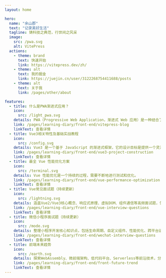 ```yaml
---
layout: home

hero:
  name: "余山郡"
  text: "记录美好生活"
  tagline: 铸科技之典范，行世间之风采
  image:
    src: /pwa.svg
    alt: VitePress
  actions:
    - theme: brand
      text: 快速开始
      link: https://vitepress.dev/zh/
    - theme: alt
      text: 我的掘金
      link: https://juejin.cn/user/3122268754411688/posts
    - theme: alt
      text: 关于我
      link: /pages/other/about

features:
  - title: 什么是PWA渐进式应用？
    icon:
      src: /light_pwa.svg
    details: PWA（Progressive Web Application，渐进式 Web 应用）是一种结合了传统 Web 应用与原生移动应用优势的应用程序。PWA 利用现代 Web 技术提供用户体验接近原生应用的 Web 应用
    link: /pages/learning-diary/front-end/vitepress-blog
    linkText: 查看详情
  - title: Vue3相关特性及基础实战教程
    icon:
      src: /config.svg
    details: Vue3 是一个基于 JavaScript 的渐进式框架，它的设计目标是提供一个灵活、可扩展的开发环境，使得开发者能够轻松构建复杂的 Web 应用程序。
    link: /pages/learning-diary/front-end/vue3-project-construction
    linkText: 查看详情
  - title: 最全 Vue 性能优化方案
    icon:
      src: /terminal.svg
    details: Vue 性能优化是一个持续的过程，需要不断地进行测试和优化。
    link: /pages/learning-diary/front-end/vue-performance-optimization
    linkText: 查看详情
  - title: Vue常见面试题（持续更新）
    icon:
      src: /lightning.svg
    details: 涵盖Vue2/Vue3核心概念、响应式原理、虚拟DOM、组件通信等高频面试题，包含源码解析和最佳实践，助您轻松应对Vue技术面试。
    link: /pages/learning-diary/front-end/vue-interview-questions
    linkText: 查看详情
  - title: 微信小程序面试题（持续更新）
    icon:
      src: /mode.svg
    details: 整理小程序开发核心知识点，包括生命周期、自定义组件、性能优化、跨平台适配等实战经验，帮助开发者全面掌握小程序开发生态。
    link: /pages/learning-diary/front-end/wechat-interview-questions
    linkText: 查看详情
  - title: 前端未来趋势
    icon:
      src: /earth.svg
    details: 探索WebAssembly、微前端架构、低代码平台、Serverless等前沿技术，分析前端工程化、智能化发展方向，把握行业技术脉搏。
    link: /pages/learning-diary/front-end/front-future-trend
    linkText: 查看详情
---
```

<!-- 访问量组件 -->
<VisitorPanel />

<!-- 纸屑组件 -->
<confetti />